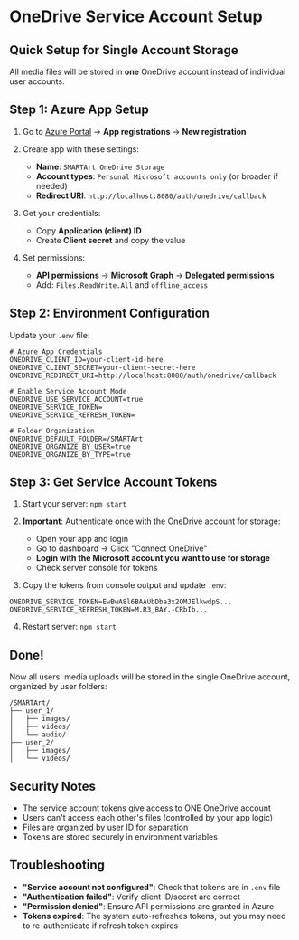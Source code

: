 # OneDrive Service Account Setup

## Quick Setup for Single Account Storage

All media files will be stored in **one** OneDrive account instead of individual user accounts.

## Step 1: Azure App Setup

1. Go to [Azure Portal](https://portal.azure.com/) → **App registrations** → **New registration**
2. Create app with these settings:
   - **Name**: `SMARTArt OneDrive Storage`
   - **Account types**: `Personal Microsoft accounts only` (or broader if needed)
   - **Redirect URI**: `http://localhost:8080/auth/onedrive/callback`

3. Get your credentials:
   - Copy **Application (client) ID**
   - Create **Client secret** and copy the value

4. Set permissions:
   - **API permissions** → **Microsoft Graph** → **Delegated permissions**
   - Add: `Files.ReadWrite.All` and `offline_access`

## Step 2: Environment Configuration

Update your `.env` file:

```env
# Azure App Credentials
ONEDRIVE_CLIENT_ID=your-client-id-here
ONEDRIVE_CLIENT_SECRET=your-client-secret-here
ONEDRIVE_REDIRECT_URI=http://localhost:8080/auth/onedrive/callback

# Enable Service Account Mode
ONEDRIVE_USE_SERVICE_ACCOUNT=true
ONEDRIVE_SERVICE_TOKEN=
ONEDRIVE_SERVICE_REFRESH_TOKEN=

# Folder Organization
ONEDRIVE_DEFAULT_FOLDER=/SMARTArt
ONEDRIVE_ORGANIZE_BY_USER=true
ONEDRIVE_ORGANIZE_BY_TYPE=true
```

## Step 3: Get Service Account Tokens

1. Start your server: `npm start`

2. **Important**: Authenticate once with the OneDrive account for storage:
   - Open your app and login
   - Go to dashboard → Click "Connect OneDrive"
   - **Login with the Microsoft account you want to use for storage**
   - Check server console for tokens

3. Copy the tokens from console output and update `.env`:
```env
ONEDRIVE_SERVICE_TOKEN=EwBwA8l6BAAUbDba3x2OMJElkwdpS...
ONEDRIVE_SERVICE_REFRESH_TOKEN=M.R3_BAY.-CRbIb...
```

4. Restart server: `npm start`

## Done! 

Now all users' media uploads will be stored in the single OneDrive account, organized by user folders:

```
/SMARTArt/
├── user_1/
│   ├── images/
│   ├── videos/
│   └── audio/
├── user_2/
│   ├── images/
│   └── videos/
```

## Security Notes

- The service account tokens give access to ONE OneDrive account
- Users can't access each other's files (controlled by your app logic)
- Files are organized by user ID for separation
- Tokens are stored securely in environment variables

## Troubleshooting

- **"Service account not configured"**: Check that tokens are in `.env` file
- **"Authentication failed"**: Verify client ID/secret are correct
- **"Permission denied"**: Ensure API permissions are granted in Azure
- **Tokens expired**: The system auto-refreshes tokens, but you may need to re-authenticate if refresh token expires
